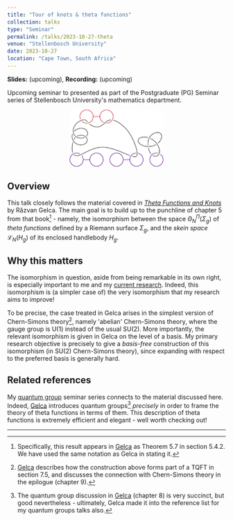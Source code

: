 ```yaml
---
title: "Tour of knots & theta functions"
collection: talks
type: "Seminar"
permalink: /talks/2023-10-27-theta
venue: "Stellenbosch University"
date: 2023-10-27
location: "Cape Town, South Africa"
---
```


**Slides:** (upcoming),
**Recording:** (upcoming)

Upcoming seminar to presented as part of the Postgraduate (PG) Seminar series of Stellenbosch
University's mathematics department.

<center>
<img src="/images/file_previews/theta.png" width="43%">
</center>

## Overview

This talk closely follows the material covered in [*Theta Functions and
Knots*](https://doi.org/10.1142/8872) by Răzvan Gelca. The main goal is to build up to the
punchline of chapter 5 from that book[^thm] - namely, the isomorphism between the space
$\Theta^\Pi_N(\Sigma_g)$ of *theta functions* defined by a Riemann surface $\Sigma_g$,
and the *skein space* $\mathcal{L}_N(H_g)$ of its enclosed handlebody $H_g$.

## Why this matters

The isomorphism in question, aside from being remarkable in its own right, is especially
important to me and my [current research](/#research). Indeed, this isomorphism is (a
simpler case of) the very isomorphism that my research aims to improve!

To be precise, the case treated in Gelca arises in the simplest version of Chern-Simons
theory[^u1], namely 'abelian' Chern-Simons theory, where the gauge group is
$\mathrm{U}(1)$ instead of the usual $\mathrm{SU}(2)$. More importantly, the relevant
isomorphism is given in Gelca on the level of a basis. My primary research objective is
precisely to give a *basis-free* construction of this isomorphism (in $\mathrm{SU}(2)$
Chern-Simons theory), since expanding with respect to the preferred basis is generally
hard.

## Related references

My [quantum group](/talks/2023-10-12-quantgrps) seminar series connects to the material
discussed here. Indeed, [Gelca](https://doi.org/10.1142/8872) introduces quantum
groups[^gelca] *precisely* in order to frame the theory of theta functions
in terms of them. This description of theta functions is extremely efficient and elegant -
well worth checking out!

---

[^thm]: Specifically, this result appears in [Gelca](https://doi.org/10.1142/8872) as
	Theorem 5.7 in section 5.4.2. We have used the same notation as Gelca in stating it.

[^u1]: [Gelca](https://doi.org/10.1142/8872) describes how the construction above forms
	part of a TQFT in section 7.5, and discusses the connection with Chern-Simons theory
	in the epilogue (chapter 9).

[^gelca]: The quantum group discussion in [Gelca](https://doi.org/10.1142/8872) (chapter 8)
	is very succinct, but good nevertheless - ultimately, Gelca made it into the reference
	list for my quantum groups talks also.
